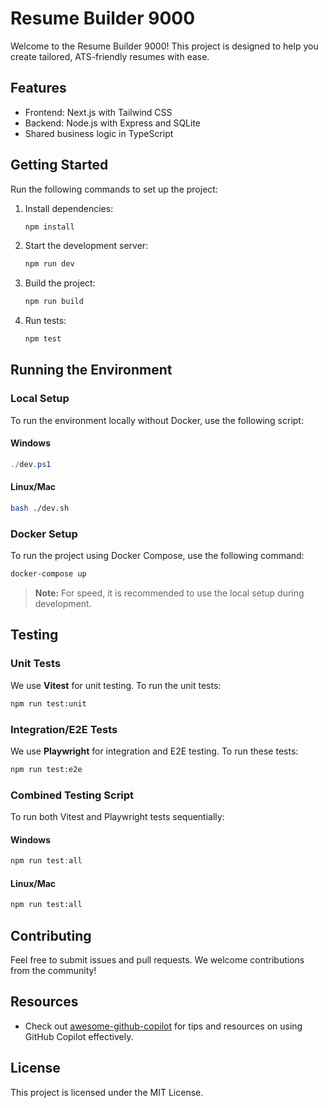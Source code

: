 # Resume Builder 9000

Welcome to the Resume Builder 9000! This project is designed to help you create tailored, ATS-friendly resumes with ease.

## Features

- Frontend: Next.js with Tailwind CSS
- Backend: Node.js with Express and SQLite
- Shared business logic in TypeScript

## Getting Started

Run the following commands to set up the project:

1. Install dependencies:

   ```bash
   npm install
   ```

2. Start the development server:

   ```bash
   npm run dev
   ```

3. Build the project:

   ```bash
   npm run build
   ```

4. Run tests:

   ```bash
   npm test
   ```

## Running the Environment

### Local Setup

To run the environment locally without Docker, use the following script:

#### Windows

```powershell
./dev.ps1
```

#### Linux/Mac

```bash
bash ./dev.sh
```

### Docker Setup

To run the project using Docker Compose, use the following command:

```bash
docker-compose up
```

> **Note:** For speed, it is recommended to use the local setup during development.

## Testing

### Unit Tests

We use **Vitest** for unit testing. To run the unit tests:

```bash
npm run test:unit
```

### Integration/E2E Tests

We use **Playwright** for integration and E2E testing. To run these tests:

```bash
npm run test:e2e
```

### Combined Testing Script

To run both Vitest and Playwright tests sequentially:

#### Windows

```powershell
npm run test:all
```

#### Linux/Mac

```bash
npm run test:all
```

## Contributing

Feel free to submit issues and pull requests. We welcome contributions from the community!

## Resources

- Check out [awesome-github-copilot](https://github.com/awesome-github-copilot/awesome-github-copilot) for tips and resources on using GitHub Copilot effectively.

## License

This project is licensed under the MIT License.
